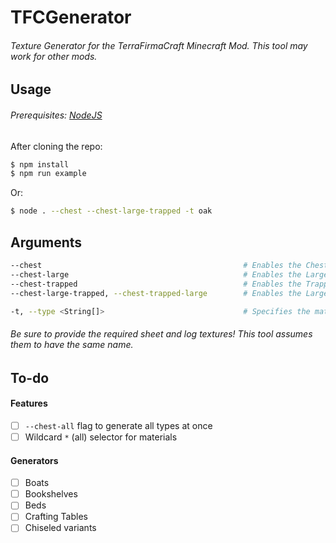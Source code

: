 # TFCGenerator

###### _Texture Generator for the TerraFirmaCraft Minecraft Mod. This tool may work for other mods._

## Usage

###### Prerequisites: [NodeJS](https://nodejs.org/en/)<br>

After cloning the repo:

```sh
$ npm install
$ npm run example
```

Or:

```sh
$ node . --chest --chest-large-trapped -t oak
```

## Arguments

```sh
--chest                                             # Enables the Chest genarator
--chest-large                                       # Enables the Large Chest genarator
--chest-trapped                                     # Enables the Trapped Chest genarator
--chest-large-trapped, --chest-trapped-large        # Enables the Large Trapped Chest genarator

-t, --type <String[]>                               # Specifies the material type (ie. oak)
```

###### Be sure to provide the required sheet and log textures! This tool assumes them to have the same name.

## To-do

#### Features

-   [ ] `--chest-all` flag to generate all types at once
-   [ ] Wildcard `*` (all) selector for materials

#### Generators

-   [ ] Boats
-   [ ] Bookshelves
-   [ ] Beds
-   [ ] Crafting Tables
-   [ ] Chiseled variants
